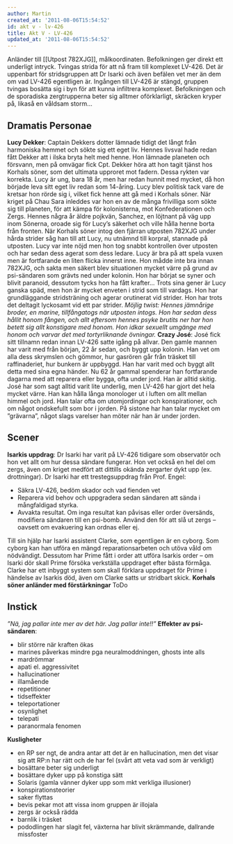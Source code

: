 ```yaml
---
author: Martin
created_at: '2011-08-06T15:54:52'
id: akt v - lv-426
title: Akt V - LV-426
updated_at: '2011-08-06T15:54:52'
---
```

Anländer till \[\[Utpost 782XJG\]\], målkoordinaten. Befolkningen ger direkt ett underligt intryck. Tvingas strida för att nå fram till komplexet LV-426. Det är uppenbart för stridsgruppen att Dr Isarki och även befälen vet mer än dem om vad LV-426 egentligen är. Ingången till LV-426 är stängd, gruppen tvingas bosätta sig i byn för att kunna infiltrera komplexet. Befolkningen och de sporadiska zergtrupperna beter sig alltmer oförklarligt, skräcken kryper på, likaså en våldsam storm…

## Dramatis Personae

**Lucy Dekker**: Captain Dekkers dotter lämnade tidigt det långt från harmoniska hemmet och sökte sig ett eget liv. Hennes livsval hade redan fått Dekker att i ilska bryta helt med henne. Hon lämnade planeten och försvann, men på omvägar fick Cpt. Dekker höra att hon tagit tjänst hos Korhals söner, som det ultimata upproret mot fadern. Dessa rykten var korrekta. Lucy är ung, bara 18 år, men har redan hunnit med mycket, då hon började leva sitt eget liv redan som 14-åring. Lucy blev politisk tack vare de kretsar hon rörde sig i, vilket fick henne att gå med i Korhals söner. När kriget på Chau Sara inleddes var hon en av de många frivilliga som sökte sig till planeten, för att kämpa för kolonisterna, mot Konfederationen och Zergs. Hennes några år äldre pojkvän, Sanchez, en löjtnant på väg upp inom Sönerna, oroade sig för Lucy’s säkerhet och ville hålla henne borta från fronten. När Korhals söner intog den fjärran utposten 782XJG under hårda strider såg han till att Lucy, nu utnämnd till korpral, stannade på utposten. Lucy var inte nöjd men hon tog snabbt kontrollen över utposten och har sedan dess agerat som dess ledare. Lucy är bra på att spela vuxen men är fortfarande en liten flicka innerst inne. Hon mådde inte bra innan 782XJG, och sakta men säkert blev situationen mycket värre på grund av psi-sändaren som grävts ned under kolonin. Hon har börjat se syner och blivit paranoid, dessutom tycks hon ha fått krafter… Trots sina gener är Lucy ganska späd, men hon är mycket enveten i strid som till vardags. Hon har grundläggande stridsträning och agerar orutinerat vid strider. Hon har trots det deltagit lyckosamt vid ett par strider. *Möjlig twist: Hennes jämnårige broder, en marine, tillfångatogs när utposten intogs. Hon har sedan dess hållit honom fången, och allt eftersom hennes psyke brutits ner har hon betett sig allt konstigare med honom. Hon idkar sexuellt umgänge med honom och varvar det med tortyrliknande övningar.* **Crazy José**: José fick sitt tillnamn redan innan LV-426 satte igång på allvar. Den gamle mannen har varit med från början, 22 år sedan, och byggt upp kolonin. Han vet om alla dess skrymslen och gömmor, hur gasrören går från träsket till raffinaderiet, hur bunkern är uppbyggd. Han har varit med och byggt allt detta med sina egna händer. Nu 62 år gammal spenderar han fortfarande dagarna med att reparera eller bygga, ofta under jord. Han är alltid skitig. José har som sagt alltid varit lite underlig, men LV-426 har gjort det hela mycket värre. Han kan hålla långa monologer ut i luften om allt mellan himmel och jord. Han talar ofta om utomjordingar och konspirationer, och om något ondskefullt som bor i jorden. På sistone har han talar mycket om ”grävarna”, något slags varelser han möter när han är under jorden.

## Scener

**Isarkis uppdrag**: Dr Isarki har varit på LV-426 tidigare som observatör och hon vet allt om hur dessa sändare fungerar. Hon vet också en hel del om zergs, även om kriget medfört att dittills okända zergarter dykt upp (ex. drottningar). Dr Isarki har ett trestegsuppdrag från Prof. Engel:

-   Säkra LV-426, bedöm skador och vad fienden vet
-   Reparera vid behov och uppgradera sedan sändaren att sända i mångfaldigad styrka.
-   Avvakta resultat. Om inga resultat kan påvisas eller order översänds, modifiera sändaren till en psi-bomb. Använd den för att slå ut zergs – oavsett om evakuering kan ordnas eller ej.

Till sin hjälp har Isarki assistent Clarke, som egentligen är en cyborg. Som cyborg kan han utföra en mängd reparationsarbeten och utöva våld om nödvändigt. Dessutom har Prime fått i order att utföra Isarkis order – om Isarki dör skall Prime försöka verkställa uppdraget efter bästa förmåga. Clarke har ett inbyggt system som skall förklara uppdraget för Prime i händelse av Isarkis död, även om Clarke satts ur stridbart skick. **Korhals söner anländer med förstärkningar** ToDo

## Instick

*”Nä, jag pallar inte mer av det här. Jag pallar inte!!”* **Effekter av psi-sändaren**:

-   blir större när kraften ökas
-   marines påverkas mindre pga neuralmoddningen, ghosts inte alls
-   mardrömmar
-   apati el. aggressivitet
-   hallucinationer
-   illamående
-   repetitioner
-   tidseffekter
-   teleportationer
-   osynlighet
-   telepati
-   paranormala fenomen

**Kusligheter**

-   en RP ser ngt, de andra antar att det är en hallucination, men det visar sig att RP:n har rätt och de har fel (svårt att veta vad som är verkligt)
-   bosättare beter sig underligt
-   bosättare dyker upp på konstiga sätt
-   Solaris (gamla vänner dyker upp som mkt verkliga illusioner)
-   konspirationsteorier
-   saker flyttas
-   bevis pekar mot att vissa inom gruppen är illojala
-   zergs är också rädda
-   barnlik i träsket
-   pododlingen har slagit fel, växterna har blivit skrämmande, dallrande missfoster